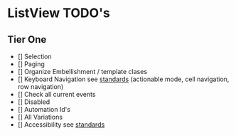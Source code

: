 # ListView TODO's

## Tier One

- [] Selection
- [] Paging
- [] Organize Embellishment / template clases
- [] Keyboard Navigation see [standards](https://www.w3.org/TR/wai-aria-practices/#keyboard-interaction-for-layout-grids) (actionable mode, cell navigation, row navigation)
- [] Check all current events
- [] Disabled
- [] Automation Id's
- [] All Variations
- [] Accessibility see [standards](https://design.infor.com/code/ids-enterprise/latest/listview#accessibility)
